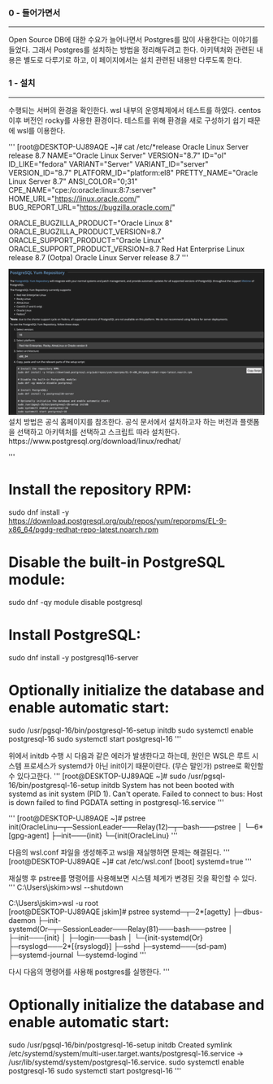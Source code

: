 

### 0 - 들어가면서
***
Open Source DB에 대한 수요가 늘어나면서 Postgres를 많이 사용한다는 이야기를 들었다.
그래서 Postgres를 설치하는 방법을 정리해두려고 한다.
아키텍처와 관련된 내용은 별도로 다루기로 하고, 이 페이지에서는 설치 관련된 내용만 다루도록 한다.

### 1 - 설치
***

수행되는 서버의 환경을 확인한다. wsl 내부의 운영체제에서 테스트를 하였다.
centos이후 버전인 rocky를 사용한 환경이다.
테스트를 위해 환경을 새로 구성하기 쉽기 때문에 wsl를 이용한다.

'''
[root@DESKTOP-UJ89AQE ~]# cat /etc/*release
Oracle Linux Server release 8.7
NAME="Oracle Linux Server"
VERSION="8.7"
ID="ol"
ID_LIKE="fedora"
VARIANT="Server"
VARIANT_ID="server"
VERSION_ID="8.7"
PLATFORM_ID="platform:el8"
PRETTY_NAME="Oracle Linux Server 8.7"
ANSI_COLOR="0;31"
CPE_NAME="cpe:/o:oracle:linux:8:7:server"
HOME_URL="https://linux.oracle.com/"
BUG_REPORT_URL="https://bugzilla.oracle.com/"

ORACLE_BUGZILLA_PRODUCT="Oracle Linux 8"
ORACLE_BUGZILLA_PRODUCT_VERSION=8.7
ORACLE_SUPPORT_PRODUCT="Oracle Linux"
ORACLE_SUPPORT_PRODUCT_VERSION=8.7
Red Hat Enterprise Linux release 8.7 (Ootpa)
Oracle Linux Server release 8.7
'''


<img src="../assets/images/20240401_postgres_install_1.png" style="width:200p"/> 
설치 방법은 공식 홈페이지를 참조한다. 공식 문서에서 설치하고자 하는 버전과 플랫폼을 선택하고 아키텍처를 선택하고 스크립트 따라 설치한다.
https://www.postgresql.org/download/linux/redhat/

'''
# Install the repository RPM:
sudo dnf install -y https://download.postgresql.org/pub/repos/yum/reporpms/EL-9-x86_64/pgdg-redhat-repo-latest.noarch.rpm

# Disable the built-in PostgreSQL module:
sudo dnf -qy module disable postgresql

# Install PostgreSQL:
sudo dnf install -y postgresql16-server

# Optionally initialize the database and enable automatic start:
sudo /usr/pgsql-16/bin/postgresql-16-setup initdb
sudo systemctl enable postgresql-16
sudo systemctl start postgresql-16
'''

위에서 initdb 수행 시 다음과 같은 에러가 발생한다고 하는데, 원인은 WSL은 루트 시스템 프로세스가 systemd가 아닌 init이기 때문이란다. (무슨 말인가)
pstree로 확인할 수 있다고한다.
'''
[root@DESKTOP-UJ89AQE ~]# sudo /usr/pgsql-16/bin/postgresql-16-setup initdb
System has not been booted with systemd as init system (PID 1). Can't operate.
Failed to connect to bus: Host is down
failed to find PGDATA setting in postgresql-16.service
'''

'''
[root@DESKTOP-UJ89AQE ~]# pstree
init(OracleLinu─┬─SessionLeader───Relay(12)─┬─bash───pstree
                │                           └─6*[gpg-agent]
                ├─init───{init}
                └─{init(OracleLinu}
'''

다음의 wsl.conf 파일을 생성해주고 wsl을 재실행하면 문제는 해결된다.
'''
[root@DESKTOP-UJ89AQE ~]# cat /etc/wsl.conf
[boot]
systemd=true
'''


재실행 후 pstree를 명령어를 사용해보면 시스템 체계가 변경된 것을 확인할 수 있다.
'''
C:\Users\jskim>wsl --shutdown

C:\Users\jskim>wsl -u root   
[root@DESKTOP-UJ89AQE jskim]# pstree
systemd─┬─2*[agetty]
        ├─dbus-daemon
        ├─init-systemd(Or─┬─SessionLeader───Relay(81)───bash───pstree
        │                 ├─init───{init}
        │                 ├─login───bash
        │                 └─{init-systemd(Or}
        ├─rsyslogd───2*[{rsyslogd}]
        ├─sshd
        ├─systemd───(sd-pam)
        ├─systemd-journal
        └─systemd-logind
'''

다시 다음의 명령어를 사용해 postgres를 실행한다.
'''
# Optionally initialize the database and enable automatic start:
sudo /usr/pgsql-16/bin/postgresql-16-setup initdb
Created symlink /etc/systemd/system/multi-user.target.wants/postgresql-16.service → /usr/lib/systemd/system/postgresql-16.service.
sudo systemctl enable postgresql-16
sudo systemctl start postgresql-16
'''